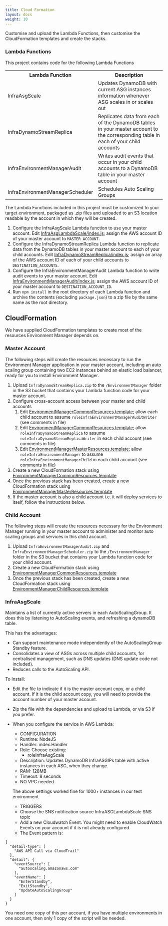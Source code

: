 ```yaml
---
title: Cloud Formation
layout: docs
weight: 10
---
```


Customise and upload the Lambda Functions, then customise the CloudFormation templates and create the stacks.

### Lambda Functions

This project contains code for the following Lambda Functions

<table>
    <tr><th>Lambda Function</th><th>Description</th></tr>
    <tr><td>InfraAsgScale</td><td>Updates DynamoDB with current ASG instances information whenever ASG scales in or scales out</td></tr>
    <tr><td>InfraDynamoStreamReplica</td><td>Replicates data from each of the DynamoDB tables in your master account to the corresponding table in each of your child accounts</td></tr>
    <tr><td>InfraEnvironmentManagerAudit</td><td>Writes audit events that occur in your child accounts to a DynamoDB table in your master account</td></tr>
    <tr><td>InfraEnvironmentManagerScheduler</td><td>Schedules Auto Scaling Groups</td></tr>
</table>

The Lambda Functions included in this project must be customized to your target environment, packaged as .zip files and uploaded to an S3 location readable by the account in which they will be created. 

1. Configure the InfraAsgScale Lambda function to use your master account. Edit [InfraAsgLambdaScale/index.js][InfraAsgLambdaScale/index.js]; assign the AWS account ID of your master account to `MASTER_ACCOUNT`.
1. Configure the InfraDynamoStreamReplica Lambda function to replicate data from the DynamoDB tables in your master account to each of your child accounts. Edit [InfraDynamoStreamReplica/index.js][InfraDynamoStreamReplica/index.js]; assign an array of the AWS account ID of each of your child accounts to `DESTINATION_ACCOUNTS`.
1. Configure the InfraEnvironmentManagerAudit Lambda function to write audit events to your master account. Edit [InfraEnvironmentManagerAudit/index.js][InfraEnvironmentManagerAudit/index.js]; assign the AWS account ID of your master account to `DESTINATION_ACCOUNT_ID`.
1. Run `npm install` in the root directory of each Lambda function and archive the contents (excluding `package.json`) to a zip file by the same name as the root directory.

## CloudFormation

We have supplied CloudFormation templates to create most of the resources Environment Manager depends on.

### Master Account

The following steps will create the resources necessary to run the Environment Manager application in your master account, including an auto scaling group containing two EC2 instances behind an elastic load balancer, ready for you to install Environment Manager.

1. Upload `InfraDynamoStreamReplica.zip` to the `/EnvironmentManager` folder in the S3 bucket that contains your Lambda function code for your master account.
1. Configure cross-account access between your master and child accounts
    1. Edit [EnvironmentManagerCommonResources.template][EnvironmentManagerCommonResources.template]; allow each child account to assume `roleInfraEnvironmentManagerAuditWriter` (see comments in file)
    1. Edit [EnvironmentManagerCommonResources.template][EnvironmentManagerCommonResources.template]; allow `roleInfraDynamoStreamReplica` to assume `roleInfraDynamoStreamReplicaWriter` in each child account (see comments in file)
    1. Edit [EnvironmentManagerMasterResources.template][EnvironmentManagerMasterResources.template]; allow `roleInfraEnvironmentManager` to assume `roleInfraEnvironmentManagerChild` in each child account (see comments in file)
1. Create a new CloudFormation stack using [EnvironmentManagerCommonResources.template][EnvironmentManagerCommonResources.template]
1. Once the previous stack has been created, create a new CloudFormation stack using [EnvironmentManagerMasterResources.template][EnvironmentManagerMasterResources.template]
1. If the master account is also a child account i.e. it will deploy services to itself, follow the instructions below.

### Child Account

The following steps will create the resources necessary for the Environment Manager running in your master account to administer and monitor auto scaling groups and services in this child account.

1. Upload `InfraEnvironmentManagerAudit.zip` and `InfraEnvironmentManagerScheduler.zip` to the `/EnvironmentManager` folder in the S3 bucket that contains your Lambda function code for your child account.
1. Create a new CloudFormation stack using [EnvironmentManagerCommonResources.template][EnvironmentManagerCommonResources.template]
1. Once the previous stack has been created, create a new CloudFormation stack using  [EnvironmentManagerChildResources.template][EnvironmentManagerChildResources.template]

[child]: https://github.com/trainline/environment-manager/blob/master/setup/cloudformation/EnvironmentManagerChildResources.template
[common]: https://github.com/trainline/environment-manager/blob/master/setup/cloudformation/EnvironmentManagerChildResources.template
[master]: https://github.com/trainline/environment-manager/blob/master/setup/cloudformation/EnvironmentManagerChildResources.template
[InfraAsgLambdaScale/index.js]: https://github.com/trainline/environment-manager/blob/master/lambda/InfraAsgLambdaScale/index.js
[InfraDynamoStreamReplica/index.js]: https://github.com/trainline/environment-manager/blob/master/lambda/InfraDynamoStreamReplica/index.js
[InfraEnvironmentManagerAudit/index.js]: https://github.com/trainline/environment-manager/blob/master/lambda/InfraEnvironmentManagerAudit/index.js
[EnvironmentManagerCommonResources.template]: https://github.com/trainline/environment-manager/blob/master/setup/cloudformation/EnvironmentManagerCommonResources.template
[EnvironmentManagerMasterResources.template]: https://github.com/trainline/environment-manager/blob/master/setup/cloudformation/EnvironmentManagerMasterResources.template
[EnvironmentManagerChildResources.template]: https://github.com/trainline/environment-manager/blob/master/setup/cloudformation/EnvironmentManagerChildResources.template


### InfraAsgScale

Maintains a list of currently active servers in each AutoScalingGroup. It does this by listening to AutoScaling events, and refreshing a dynamoDB table.

This has the advantages:
- Can support maintenance mode independently of the AutoScalingGroup Standby feature. 
- Consolidates a view of ASGs across multiple child accounts, for centralised management, such as DNS updates (DNS update code not included).
- Reduces calls to the AutoScaling API.

To Install:

- Edit the file to indicate if it is the master account copy, or a child account. If it is the child account copy, you will need to provide the account number of your master account. 
- Zip the file with the dependencies and upload to Lambda, or via S3 if you prefer.
- When you configure the service in AWS Lambda:
    - CONFIGURATION
    - Runtime: NodeJS
    - Handler: index.Handler
    - Role: Choose existing:
        - roleInfraAsgScale
    - Description: Updates DynamoDB InfraASGIPs table with active instances in each ASG, when they change.
    - RAM: 128MB
    - Timeout: 8 seconds 
    - NO VPC needed. 
    
    The above settings worked fine for 1000+ instances in our test environment. 
    
    - TRIGGERS
    - Choose the SNS notification source InfraASGLambdaScale SNS topic
    - Add a new Cloudwatch Event. You might need to enable CloudWatch Events on your account if it is not already configured. 
    - The Event pattern is:
```
{
  "detail-type": [
    "AWS API Call via CloudTrail"
  ],
  "detail": {
    "eventSource": [
      "autoscaling.amazonaws.com"
    ],
    "eventName": [
      "EnterStandby",
      "ExitStandby",
      "UpdateAutoScalingGroup"
    ]
  }
}
```
You need one copy of this per account, if you have multiple environments in one account, then only 1 copy of the script will be needed.

